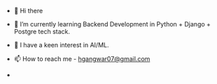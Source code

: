 - 👋 Hi there
- 👀 I’m currently learning Backend Development in Python + Django + Postgre tech stack.
- 🌱 I have a keen interest in AI/ML.
- 📫 How to reach me - hgangwar07@gmail.com

- 

<!---
Vegito9000/Vegito9000 is a ✨ special ✨ repository because its `README.md` (this file) appears on your GitHub profile.
You can click the Preview link to take a look at your changes.
--->
